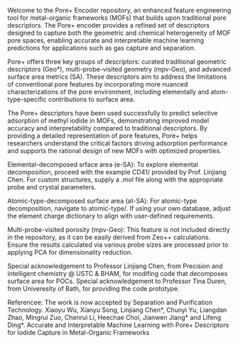 Welcome to the Pore+ Encoder repository, an enhanced feature engineering tool for metal-organic frameworks (MOFs) that builds upon traditional pore descriptors. The Pore+ encoder provides a refined set of descriptors designed to capture both the geometric and chemical heterogeneity of MOF pore spaces, enabling accurate and interpretable machine learning predictions for applications such as gas capture and separation.

Pore+ offers three key groups of descriptors: curated traditional geometric descriptors (Geo*), multi-probe-visited geometry (mpv-Geo), and advanced surface area metrics (SA). These descriptors aim to address the limitations of conventional pore features by incorporating more nuanced characterizations of the pore environment, including elementally and atom-type-specific contributions to surface area.

The Pore+ descriptors have been used successfully to predict selective adsorption of methyl iodide in MOFs, demonstrating improved model accuracy and interpretability compared to traditional descriptors. By providing a detailed representation of pore features, Pore+ helps researchers understand the critical factors driving adsorption performance and supports the rational design of new MOFs with optimized properties.

Elemental-decomposed srface area (e-SA):
To explore elemental decomposition, proceed with the example CD41/ provided by Prof. Linjiang Chen. For custom structures, supply a .mol file along with the appropriate probe and crystal parameters.

Atomic-type-decomposed surface area (at-SA):
For atomic-type decomposition, navigate to atomic-type/. If using your own database, adjust the element charge dictionary to align with user-defined requirements.

Multi-probe-visited porosity (mpv-Geo):
This feature is not included directly in the repository, as it can be easily derived from Zeo++ calculations. Ensure the results calculated via various probe sizes are processed prior to applying PCA for dimensionality reduction.

Special acknowledgement to Professor Linjiang Chen, from Precision and intelligent chemistry @ USTC & BHAM, for modifing code that decomposes surface area for POCs.
Special acknowledgement to Professor Tina Duren, from Univeresity of Bath, for providing the code prototype.

Referencee: The work is now accepted by Separation and Purification Technology. Xiaoyu Wu, Xianyu Song, Linjiang Chen*, Chunyi Yu, Liangdan Zhao, Mingrui Zuo, Chenrui Li, Heechae Choi, Jianwen Jiang* and Lifeng Ding*. Accurate and Interpretable Machine Learning with Pore+ Descriptors for Iodide Capture in Metal-Organic Frameworks
